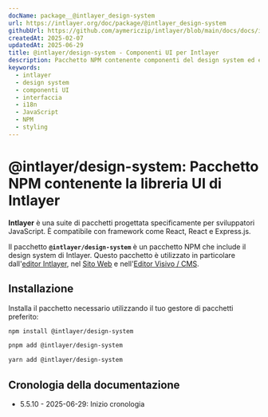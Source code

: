 ```yaml
---
docName: package__@intlayer_design-system
url: https://intlayer.org/doc/package/@intlayer_design-system
githubUrl: https://github.com/aymericzip/intlayer/blob/main/docs/docs/it/packages/@intlayer/design-system/index.md
createdAt: 2025-02-07
updatedAt: 2025-06-29
title: @intlayer/design-system - Componenti UI per Intlayer
description: Pacchetto NPM contenente componenti del design system ed elementi UI per costruire interfacce utente coerenti con l'internazionalizzazione Intlayer.
keywords:
  - intlayer
  - design system
  - componenti UI
  - interfaccia
  - i18n
  - JavaScript
  - NPM
  - styling
---
```


# @intlayer/design-system: Pacchetto NPM contenente la libreria UI di Intlayer

**Intlayer** è una suite di pacchetti progettata specificamente per sviluppatori JavaScript. È compatibile con framework come React, React e Express.js.

Il pacchetto **`@intlayer/design-system`** è un pacchetto NPM che include il design system di Intlayer. Questo pacchetto è utilizzato in particolare dall'[editor Intlayer](https://github.com/aymericzip/intlayer/tree/main/docs/it/packages/intlayer-editor/index.md), nel [Sito Web](https://intlayer.org) e nell'[Editor Visivo / CMS](https://intlayer.org/dashboard).

## Installazione

Installa il pacchetto necessario utilizzando il tuo gestore di pacchetti preferito:

```bash packageManager="npm"
npm install @intlayer/design-system
```

```bash packageManager="pnpm"
pnpm add @intlayer/design-system
```

```bash packageManager="yarn"
yarn add @intlayer/design-system
```

## Cronologia della documentazione

- 5.5.10 - 2025-06-29: Inizio cronologia
